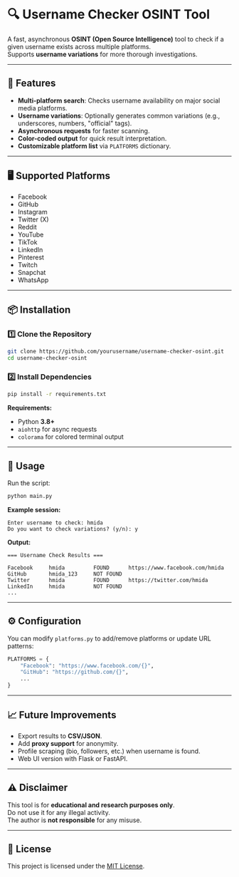 # 🔍 Username Checker OSINT Tool

A fast, asynchronous **OSINT (Open Source Intelligence)** tool to check if a given username exists across multiple platforms.  
Supports **username variations** for more thorough investigations.

---

## 🚀 Features

- **Multi-platform search**: Checks username availability on major social media platforms.
- **Username variations**: Optionally generates common variations (e.g., underscores, numbers, "official" tags).
- **Asynchronous requests** for faster scanning.
- **Color-coded output** for quick result interpretation.
- **Customizable platform list** via `PLATFORMS` dictionary.

---

## 🖥 Supported Platforms

- Facebook  
- GitHub  
- Instagram  
- Twitter (X)  
- Reddit  
- YouTube  
- TikTok  
- LinkedIn  
- Pinterest  
- Twitch  
- Snapchat  
- WhatsApp  

---

## 📦 Installation

### 1️⃣ Clone the Repository
```bash
git clone https://github.com/yourusername/username-checker-osint.git
cd username-checker-osint
```

### 2️⃣ Install Dependencies
```bash
pip install -r requirements.txt
```

**Requirements:**
- Python **3.8+**
- `aiohttp` for async requests
- `colorama` for colored terminal output

---

## 📜 Usage

Run the script:
```bash
python main.py
```

**Example session:**
```
Enter username to check: hmida
Do you want to check variations? (y/n): y
```

**Output:**
```
=== Username Check Results ===

Facebook     hmida         FOUND      https://www.facebook.com/hmida
GitHub       hmida_123     NOT FOUND
Twitter      hmida         FOUND      https://twitter.com/hmida
LinkedIn     hmida         NOT FOUND
...
```

---

## ⚙ Configuration

You can modify `platforms.py` to add/remove platforms or update URL patterns:
```python
PLATFORMS = {
    "Facebook": "https://www.facebook.com/{}",
    "GitHub": "https://github.com/{}",
    ...
}
```

---

## 📈 Future Improvements
- Export results to **CSV/JSON**.
- Add **proxy support** for anonymity.
- Profile scraping (bio, followers, etc.) when username is found.
- Web UI version with Flask or FastAPI.

---

## ⚠️ Disclaimer
This tool is for **educational and research purposes only**.  
Do not use it for any illegal activity.  
The author is **not responsible** for any misuse.

---

## 📄 License
This project is licensed under the [MIT License](LICENSE).
